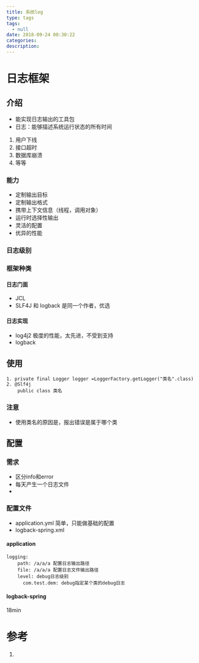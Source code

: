 ```yaml
---
title: 系统log
type: tags
tags:
  - null
date: 2018-09-24 00:30:22
categories:
description:
---
```

# 日志框架 #

## 介绍 ##

- 能实现日志输出的工具包
- 日志：能够描述系统运行状态的所有时间
1. 用户下线
2. 接口超时
3. 数据库崩溃
4. 等等

### 能力 ###

- 定制输出目标
- 定制输出格式
- 携带上下文信息（线程，调用对象）
- 运行时选择性输出
- 灵活的配置
- 优异的性能

### 日志级别 ###

### 框架种类 ###

#### 日志门面 ####

- JCL
- SLF4J 和 logback 是同一个作者，优选

#### 日志实现 ####

- log4j2 极度的性能，太先进，不受到支持
- logback

## 使用 ##
 
	1. private final Logger logger =LoggerFactory.getLogger("类名".class)
	2. @Slf4j
		public class 类名

### 注意 ###

- 使用类名的原因是，报出错误是属于哪个类

## 配置 ##

### 需求 ###

- 区分info和error
- 每天产生一个日志文件
- 
### 配置文件 ###

- application.yml  简单，只能做基础的配置
- logback-spring.xml

#### application ####

	logging:
		path: /a/a/a 配置日志输出路径
		file: /a/a/a 配置日志文件输出路径
		level: debug日志级别
		  com.test.dem: debug指定某个类的debug日志

#### logback-spring ####
18min
	<appender>
		<layout>
			<pattern>

 

# 参考 #
1. 
